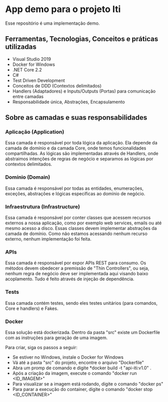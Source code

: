 # App demo para o projeto Iti

Esse repositório é uma implementação demo.

## Ferramentas, Tecnologias, Conceitos e práticas utilizadas
* Visual Studio 2019
* Docker for Windows
* .NET Core 2.2
* C#
* Test Driven Development
* Conceitos de DDD (Contextos delimitados)
* Handlers (Adaptadores) e Inputs/Outputs (Portas) para comunicação entre camadas
* Responsabilidade única, Abstrações, Encapsulamento

## Sobre as camadas e suas responsabilidades

### Aplicação (Application)

Essa camada é responsável por toda lógica da aplicação. Ela depende da camada de domínio e da camada Core, onde temos funcionalidades compartilhadas.
As lógicas são implementadas através de Handlers, onde abstraimos intenções de regras de negócio e separamos as lógicas por contextos delimitados.

### Domínio (Domain)

Essa camada é responsável por todas as entidades, enumerações, exceções, abstrações e lógicas específicas ao domínio de negócio.

### Infraestrutura (Infrastructure)

Essa camada é responsável por conter classes que acessem recursos externos a nossa aplicação, como por exemplo web services, emails ou até mesmo acesso a disco. Essas classes devem implementar abstrações da camada de domínio.
Como não estamos acessando nenhum recurso externo, nenhum implementação foi feita.

### APIs

Essa camada é responsável por expor APIs REST para consumo. Os métodos devem obedecer a premissão de "Thin Controllers", ou seja, nenhum regra de negócio
deve ser implementada aqui visando baixo acoplamento. Tudo é feito através de injeção de dependência.

### Tests

Essa camada contém testes, sendo eles testes unitários (para comandos, Core e handlers) e Fakes.

### Docker

Essa solução está dockerizada. Dentro da pasta "src" existe um Dockerfile com as instruções para geração de uma imagem.

Para criar, siga os passos a seguir:

- Se estiver no Windows, instale o Docker for Windows
- Vá até a pasta "src" do projeto, encontre o arquivo "Dockerfile"
- Abra um promp de comando e digite *docker build -t "api-iti:v1.0" .
- Após a criação da imagem, execute o comando "docker run <ID_IMAGEM>"
- Para visualizar se a imagem está rodando, digite o comando "docker ps"
- Para parar a execução do container, digite o comando "docker stop <ID_CONTAINER>"
